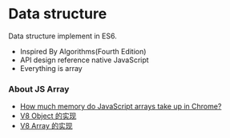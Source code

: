 # Data structure 

Data structure implement in ES6.

- Inspired By Algorithms(Fourth Edition)
- API design reference native JavaScript
- Everything is array






### About JS Array

- [How much memory do JavaScript arrays take up in Chrome?](http://www.mattzeunert.com/2016/07/24/javascript-array-object-sizes.html)
- [V8 Object 的实现](http://www.renfed.com/2017/04/04/chrome-object/)
- [V8 Array 的实现](https://zhuanlan.zhihu.com/p/26388217)